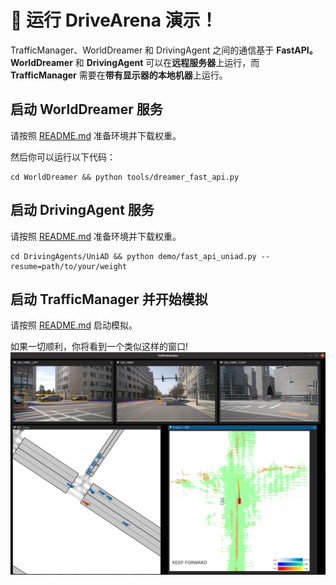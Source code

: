 # 🤩 运行 DriveArena 演示！

TrafficManager、WorldDreamer 和 DrivingAgent 之间的通信基于 **FastAPI。WorldDreamer** 和 **DrivingAgent** 可以在**远程服务器**上运行，而 **TrafficManager** 需要在**带有显示器的本地机器**上运行。

## 启动 WorldDreamer 服务

请按照 [README.md](../WorldDreamer/README.md) 准备环境并下载权重。

然后你可以运行以下代码：
```shell
cd WorldDreamer && python tools/dreamer_fast_api.py
```

## 启动 DrivingAgent 服务

请按照 [README.md](../DrivingAgents/UniAD/README.md) 准备环境并下载权重。

```shell
cd DrivingAgents/UniAD && python demo/fast_api_uniad.py --resume=path/to/your/weight
```

## 启动 TrafficManager 并开始模拟
请按照 [README.md](../TrafficManager/README.md) 启动模拟。

如果一切顺利，你将看到一个类似这样的窗口!
![alt text](../assets/simulation.png)